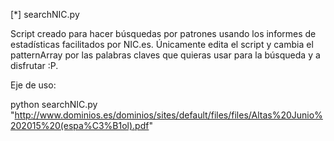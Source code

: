 
[*] searchNIC.py

Script creado para hacer búsquedas por patrones usando los informes de estadísticas facilitados por NIC.es. Únicamente edita el script y cambia el patternArray por las palabras claves que quieras usar para la búsqueda y a disfrutar :P. 

Eje de uso:

python searchNIC.py "http://www.dominios.es/dominios/sites/default/files/files/Altas%20Junio%202015%20(espa%C3%B1ol).pdf"
